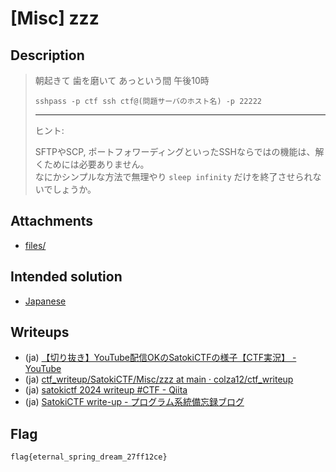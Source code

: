 # [Misc] zzz
## Description
> 朝起きて 歯を磨いて あっという間 午後10時
> 
> ```
> sshpass -p ctf ssh ctf@(問題サーバのホスト名) -p 22222
> ```
> 
> ---
> 
> ヒント:
> 
> SFTPやSCP, ポートフォワーディングといったSSHならではの機能は、解くためには必要ありません。  
> なにかシンプルな方法で無理やり `sleep infinity` だけを終了させられないでしょうか。

## Attachments
- [files/](files/)

## Intended solution
- [Japanese](https://nanimokangaeteinai.hateblo.jp/entry/2024/08/26/210040#Misc-100-zzz-21-solves-warmup)

## Writeups
- (ja) [【切り抜き】YouTube配信OKのSatokiCTFの様子【CTF実況】 - YouTube](https://www.youtube.com/watch?v=a1S5pxTdi0w)
- (ja) [ctf_writeup/SatokiCTF/Misc/zzz at main · colza12/ctf_writeup](https://github.com/colza12/ctf_writeup/tree/main/SatokiCTF/Misc/zzz)
- (ja) [satokictf 2024 writeup #CTF - Qiita](https://qiita.com/oboboo/items/bdc4caefd5eab3750bd7#zzz)
- (ja) [SatokiCTF write-up - プログラム系統備忘録ブログ](https://tan.hatenadiary.jp/entry/2024/08/28/021429#Misc-warmup-zzz-21-teams-solves-100-points)

## Flag
```
flag{eternal_spring_dream_27ff12ce}
```